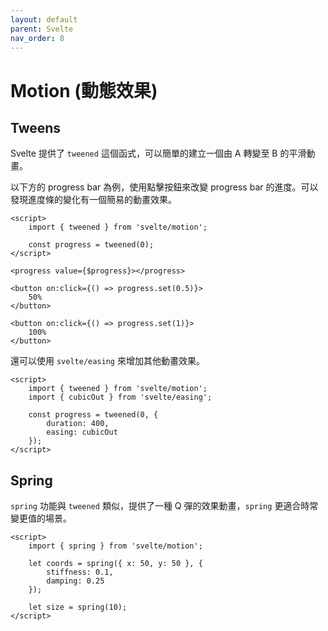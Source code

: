 ```yaml
---
layout: default
parent: Svelte
nav_order: 8
---
```


# Motion (動態效果)

## Tweens

Svelte 提供了 `tweened` 這個函式，可以簡單的建立一個由 A 轉變至 B 的平滑動畫。

以下方的 progress bar 為例，使用點擊按鈕來改變 progress bar 的進度。可以發現進度條的變化有一個簡易的動畫效果。

```svelte
<script>
    import { tweened } from 'svelte/motion';

    const progress = tweened(0);
</script>

<progress value={$progress}></progress>

<button on:click={() => progress.set(0.5)}>
    50%
</button>

<button on:click={() => progress.set(1)}>
    100%
</button>
```

還可以使用 `svelte/easing` 來增加其他動畫效果。

```svelte
<script>
    import { tweened } from 'svelte/motion';
    import { cubicOut } from 'svelte/easing';

    const progress = tweened(0, {
        duration: 400,
        easing: cubicOut
    });
</script>
```

## Spring

`spring` 功能與 `tweened` 類似，提供了一種 Q 彈的效果動畫，`spring` 更適合時常變更值的場景。

```svelte
<script>
    import { spring } from 'svelte/motion';

    let coords = spring({ x: 50, y: 50 }, {
        stiffness: 0.1,
        damping: 0.25
    });

    let size = spring(10);
</script>
```
